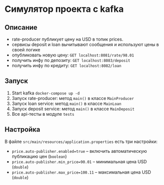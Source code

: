 # Симулятор проекта с kafka

## Описание
- rate-producer публикует цену на USD в топик prices.
- сервисы deposit и loan вычитывают сообщения и используют цены в своей логике
- опубликовать новую цену: `GET localhost:8081/rate/98.01`
- получить инфу по депозиту: `GET localhost:8083/deposit`
- получить инфу по кредиту: `GET localhost:8082/loan`

## Запуск
1. Start kafka `docker-compose up -d`
2. Запуск rate-producer: метод `main()` в классе `MainProducer`
3. Запуск loan service: метод `main()` в классе `MainLoan`
4. Запуск deposit service: метод `main()` в классе `MainDeposit`
5. Все api-тесты в модуле `tests`

## Настройка
В файле `src/main/resources/application.properties` есть три настройки:
- `price.auto-publisher.enabled=true` – включить автоматическую публикацию цен (`boolean`)
- `price.auto-publisher.min_price=90.01` – минимальная цена USD (`double`)
- `price.auto-publisher.max_price=100.11` – максимальная цена USD (`double`)